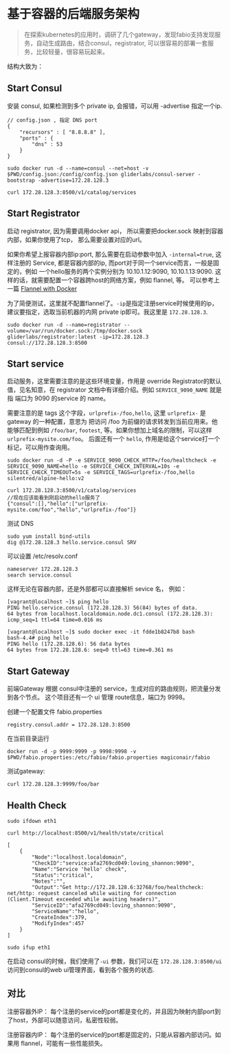 # 基于容器的后端服务架构

> 在探索kubernetes的应用时，调研了几个gateway，发现fabio支持发现服务，自动生成路由，结合consul，registrator, 可以很容易的部署一套服务，比较轻量，很容易玩起来。

结构大致为：


## Start Consul

安装 consul, 如果检测到多个 private ip, 会报错，可以用 -advertise 指定一个ip.
```
// config.json , 指定 DNS port
{
    "recursors" : [ "8.8.8.8" ],
    "ports" : {
        "dns" : 53
    }
}

sudo docker run -d --name=consul --net=host -v $PWD/config.json:/config/config.json gliderlabs/consul-server -bootstrap -advertise=172.28.128.3 

curl 172.28.128.3:8500/v1/catalog/services
```

## Start Registrator

启动 registrator, 因为需要调用docker api， 所以需要把docker.sock 映射到容器内部，如果你使用了tcp， 那么需要设置对应的url。 

如果你希望上报容器内部ip:port, 那么需要在启动参数中加入 `-internal=true`, 这样注册的 Service, 都是容器内部的ip, 而port对于同一个service而言，一般是固定的，例如 一个hello服务的两个实例分别为 10.10.1.12:9090, 10.10.1.13:9090. 这样的话，就需要配置一个容器跨host的网络方案，例如 flannel, 等。 可以参考上一篇 [Flannel with Docker](https://segmentfault.com/a/1190000007585313)

为了简便测试，这里就不配置flannel了。`-ip`是指定注册service时候使用的ip，建议要指定，选取当前机器的内网 private ip即可。我这里是 `172.28.128.3`.

```
sudo docker run -d --name=registrator --volume=/var/run/docker.sock:/tmp/docker.sock gliderlabs/registrator:latest -ip=172.28.128.3 consul://172.28.128.3:8500 
```

## Start service

启动服务，这里需要注意的是这些环境变量，作用是 override Registrator的默认值，见名知意，在 registrator 文档中有详细介绍。例如 `SERVICE_9090_NAME` 就是指 端口为 9090 的service 的 name。

需要注意的是 tags 这个字段，`urlprefix-/foo,hello`, 这里 `urlprefix-` 是 gateway 的一种配置，意思为 把访问 /foo 为前缀的请求转发到当前应用来。他能够匹配到例如 `/foo/bar`, `footest`, 等。如果你想加上域名的限制，可以这样 `urlprefix-mysite.com/foo`。 后面还有一个 `hello`, 作用是给这个service打一个标记，可以用作查询用。

```
sudo docker run -d -P -e SERVICE_9090_CHECK_HTTP=/foo/healthcheck -e SERVICE_9090_NAME=hello -e SERVICE_CHECK_INTERVAL=10s -e SERVICE_CHECK_TIMEOUT=5s -e SERVICE_TAGS=urlprefix-/foo,hello silentred/alpine-hello:v2

curl 172.28.128.3:8500/v1/catalog/services
//现在应该能看到刚启动的hello服务了
{"consul":[],"hello":["urlprefix-mysite.com/foo","hello","urlprefix-/foo"]}
```

测试 DNS
```
sudo yum install bind-utils
dig @172.28.128.3 hello.service.consul SRV
```

可以设置 /etc/resolv.conf
```
nameserver 172.28.128.3
search service.consul
```
这样无论在容器内部，还是外部都可以直接解析 sevice 名， 例如：
```
[vagrant@localhost ~]$ ping hello
PING hello.service.consul (172.28.128.3) 56(84) bytes of data.
64 bytes from localhost.localdomain.node.dc1.consul (172.28.128.3): icmp_seq=1 ttl=64 time=0.016 ms

[vagrant@localhost ~]$ sudo docker exec -it fdde1b8247b8 bash
bash-4.4# ping hello
PING hello (172.28.128.6): 56 data bytes
64 bytes from 172.28.128.6: seq=0 ttl=63 time=0.361 ms
```

## Start Gateway

前端Gateway 根据 consul中注册的 service，生成对应的路由规则，把流量分发到各个节点。 这个项目还有一个 ui 管理 route信息，端口为 9998。

创建一个配置文件 fabio.properties
```
registry.consul.addr = 172.28.128.3:8500
```
在当前目录运行
```
docker run -d -p 9999:9999 -p 9998:9998 -v $PWD/fabio.properties:/etc/fabio/fabio.properties magiconair/fabio
```

测试gateway:
```
curl 172.28.128.3:9999/foo/bar
```


## Health Check

```
sudo ifdown eth1

curl http://localhost:8500/v1/health/state/critical

[
    {
        "Node":"localhost.localdomain",
        "CheckID":"service:afa2769cd049:loving_shannon:9090",
        "Name":"Service 'hello' check",
        "Status":"critical",
        "Notes":"",
        "Output":"Get http://172.28.128.6:32768/foo/healthcheck: net/http: request canceled while waiting for connection (Client.Timeout exceeded while awaiting headers)",
        "ServiceID":"afa2769cd049:loving_shannon:9090",
        "ServiceName":"hello",
        "CreateIndex":379,
        "ModifyIndex":457
    }
]

sudo ifup eth1
```

在启动 consul的时候，我们使用了`-ui` 参数，我们可以在 `172.28.128.3:8500/ui` 访问到consul的web ui管理界面，看到各个服务的状态.

## 对比

注册容器外IP：
每个注册的service的port都是变化的，并且因为映射内部port到了host，外部可以随意访问，私密性较弱。

注册容器内IP：
每个注册的service的port都是固定的，只能从容器内部访问。如果用 flannel，可能有一些性能损失。
